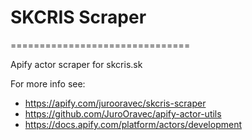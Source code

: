 # SKCRIS Scraper

===============================

Apify actor scraper for skcris.sk

For more info see:

- <https://apify.com/jurooravec/skcris-scraper>
- <https://github.com/JuroOravec/apify-actor-utils>
- <https://docs.apify.com/platform/actors/development>
